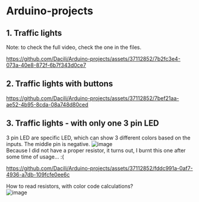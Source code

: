 # Arduino-projects


## 1. Traffic lights    
Note: to check the full video, check the one in the files.  

https://github.com/Dacili/Arduino-projects/assets/37112852/7b2fc3e4-073a-40e8-872f-6b7f343d0ce7

## 2. Traffic lights with buttons




https://github.com/Dacili/Arduino-projects/assets/37112852/7bef21aa-ae52-4b95-8cda-08a748d80ced


## 3. Traffic lights - with only one 3 pin LED

3 pin LED are specific LED, which can show 3 different colors based on the inputs. The middle pin is negative.
![image](https://github.com/Dacili/Arduino-projects/assets/37112852/b949792d-b3ea-4e4a-a7f3-23a994145578)  
Because I did not have a proper resistor, it turns out, I burnt this one after some time of usage... :(  



https://github.com/Dacili/Arduino-projects/assets/37112852/fddc991a-0af7-4936-a7db-109fcfe0ee6c

How to read resistors, with color code calculations?  
 ![image](https://github.com/Dacili/Arduino-projects/assets/37112852/49985f44-1b95-4fdf-b2ed-c2c75593a6c8)
